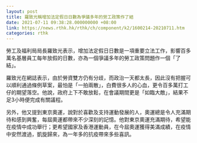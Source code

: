 ```yaml
---
layout: post
title: 羅致光稱增加法定假日日數為爭議多年的勞工政策作了結
date: 2021-07-11 09:38:28.000000000 +08:00
link: https://news.rthk.hk/rthk/ch/component/k2/1600214-20210711.htm
categories: rthk
---
```


勞工及福利局局長羅致光表示，增加法定假日日數是一項重要立法工作，影響百多萬名基層員工每年放假的日數，亦為一個爭議多年的勞工政策問題作一個「了結」。

羅致光在網誌表示，由於勞資雙方仍有分歧，而政治一天都太長，因此沒有把握可以順利通過條例草案，最怕是「一拍兩散」，白費很多人的心血，更令百多萬打工仔的期望落空。他說，政府上下不敢放鬆，在會議期間更是「如臨大敵」，結果不足3小時便完成有關議程。

另外，他又提到東京奧運，說對於喜歡及支持運動發展的人，奧運總是令人充滿期待和感到興奮，每屆奧運都帶來不少深刻的記憶。他對東京奧運充滿期待，希望能在疫情中成功舉行；更希望國家及香港運動員，在今屆奧運獲得美滿成績，在疫情中安然渡過，凱旋歸來，為一年多的抗疫帶來多些喜訊。
